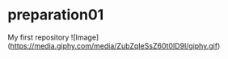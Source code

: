 # preparation01
My first repository
![Image] (https://media.giphy.com/media/ZubZqIeSsZ60t0ID9l/giphy.gif)
